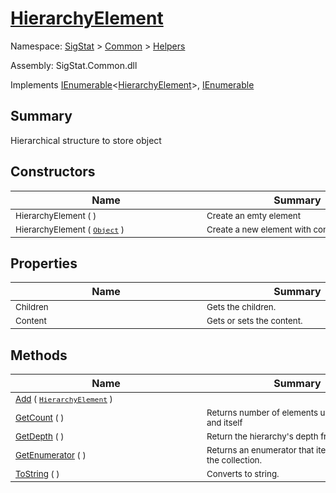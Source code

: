 # [HierarchyElement](./HierarchyElement.md)

Namespace: [SigStat]() > [Common](./../README.md) > [Helpers](./README.md)

Assembly: SigStat.Common.dll

Implements [IEnumerable](https://docs.microsoft.com/en-us/dotnet/api/System.Collections.Generic.IEnumerable-1)\<[HierarchyElement](./HierarchyElement.md)>, [IEnumerable](https://docs.microsoft.com/en-us/dotnet/api/System.Collections.IEnumerable)

## Summary
Hierarchical structure to store object

## Constructors

| Name | Summary | 
| --- | --- | 
| <div style="width:290px"><sub>HierarchyElement (  )</sub></div>| <div style="width:290px"><sub>Create an emty element</sub></div>| <br>
| <div style="width:290px"><sub>HierarchyElement ( [`Object`](https://docs.microsoft.com/en-us/dotnet/api/System.Object) )</sub></div>| <div style="width:290px"><sub>Create a new element with content</sub></div>| <br>


## Properties

| Name | Summary | 
| --- | --- | 
| <div style="width:290px"><sub>Children</sub></div>| <div style="width:290px"><sub>Gets the children.</sub></div>| <br>
| <div style="width:290px"><sub>Content</sub></div>| <div style="width:290px"><sub>Gets or sets the content.</sub></div>| <br>


## Methods

| Name | Summary | 
| --- | --- | 
| <div style="width:290px"><sub>[Add](./Methods/HierarchyElement-100664010.md) ( [`HierarchyElement`](./HierarchyElement.md) )</sub></div>| <div style="width:290px"><sub></sub></div>| <br>
| <div style="width:290px"><sub>[GetCount](./Methods/HierarchyElement-100664012.md) (  )</sub></div>| <div style="width:290px"><sub>Returns number of elements under this node and itself</sub></div>| <br>
| <div style="width:290px"><sub>[GetDepth](./Methods/HierarchyElement-100664011.md) (  )</sub></div>| <div style="width:290px"><sub>Return the hierarchy's depth from this node</sub></div>| <br>
| <div style="width:290px"><sub>[GetEnumerator](./Methods/HierarchyElement-100664014.md) (  )</sub></div>| <div style="width:290px"><sub>Returns an enumerator that iterates through the collection.</sub></div>| <br>
| <div style="width:290px"><sub>[ToString](./Methods/HierarchyElement-100664013.md) (  )</sub></div>| <div style="width:290px"><sub>Converts to string.</sub></div>| <br>


